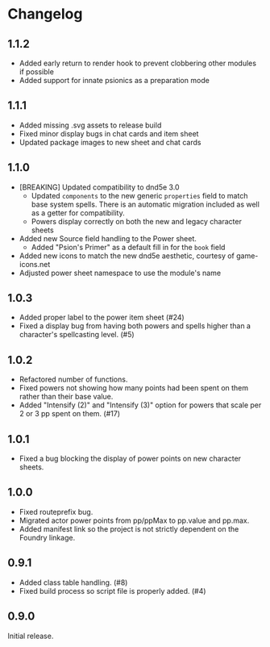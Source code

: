 # Changelog

## 1.1.2

- Added early return to render hook to prevent clobbering other modules if possible
- Added support for innate psionics as a preparation mode

## 1.1.1

- Added missing .svg assets to release build
- Fixed minor display bugs in chat cards and item sheet
- Updated package images to new sheet and chat cards

## 1.1.0

- [BREAKING] Updated compatibility to dnd5e 3.0
  - Updated `components` to the new generic `properties` field to match base system spells. There is an automatic migration included as well as a getter for compatibility.
  - Powers display correctly on both the new and legacy character sheets
- Added new Source field handling to the Power sheet.
  - Added "Psion's Primer" as a default fill in for the `book` field
- Added new icons to match the new dnd5e aesthetic, courtesy of game-icons.net
- Adjusted power sheet namespace to use the module's name

## 1.0.3

- Added proper label to the power item sheet (#24)
- Fixed a display bug from having both powers and spells higher than a character's spellcasting level. (#5)

## 1.0.2

- Refactored number of functions.
- Fixed powers not showing how many points had been spent on them rather than their base value.
- Added "Intensify (2)" and "Intensify (3)" option for powers that scale per 2 or 3 pp spent on them. (#17)

## 1.0.1

- Fixed a bug blocking the display of power points on new character sheets.

## 1.0.0

- Fixed routeprefix bug.
- Migrated actor power points from pp/ppMax to pp.value and pp.max.
- Added manifest link so the project is not strictly dependent on the Foundry linkage.

## 0.9.1

- Added class table handling. (#8)
- Fixed build process so script file is properly added. (#4)

## 0.9.0

Initial release.
